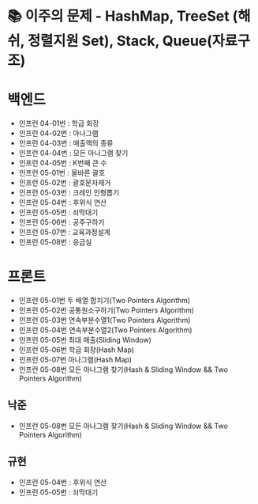 # 📚 이주의 문제 - HashMap, TreeSet (해쉬, 정렬지원 Set), Stack, Queue(자료구조)

# 백엔드
- 인프런 04-01번 : 학급 회장
- 인프런 04-02번 : 아나그램
- 인프런 04-03번 : 매출액의 종류
- 인프런 04-04번 : 모든 아나그램 찾기
- 인프런 04-05번 : K번째 큰 수
- 인프런 05-01번 : 올바른 괄호
- 인프런 05-02번 : 괄호문자제거
- 인프런 05-03번 : 크레인 인형뽑기
- 인프런 05-04번 : 후위식 연산
- 인프런 05-05번 : 쇠막대기
- 인프런 05-06번 : 공주구하기
- 인프런 05-07번 : 교육과정설계
- 인프런 05-08번 : 응급실


# 프론트


- 인프런 05-01번  두 배열 합치기(Two Pointers Algorithm)
- 인프런 05-02번 공통원소구하기(Two Pointers Algorithm)
- 인프런 05-03번 연속부분수열1(Two Pointers Algorithm)
- 인프런 05-04번 연속부분수열2(Two Pointers Algorithm)
- 인프런 05-05번 최대 매출(Sliding Window)
- 인프런 05-06번 학급 회장(Hash Map)
- 인프런 05-07번 아나그램(Hash Map)
- 인프런 05-08번 모든 아나그램 찾기(Hash & Sliding Window && Two Pointers Algorithm)


## 낙준
- 인프런 05-08번 모든 아나그램 찾기(Hash & Sliding Window && Two Pointers Algorithm)

## 규현
- 인프런 05-04번 : 후위식 연산
- 인프런 05-05번 : 쇠막대기
